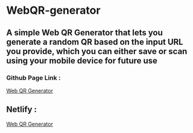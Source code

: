 # WebQR-generator

## A simple Web QR Generator that lets you generate a random QR based on the input URL you provide, which you can either save or scan using your mobile device for future use
### Github Page Link :
[Web QR Generator](https://mohsinfarooq.github.io/WebQR-generator/)

## Netlify :
[Web QR Generator](https://webqrgenerator.netlify.app/)

